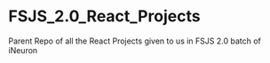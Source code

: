 # FSJS_2.0_React_Projects
Parent Repo of all the React Projects given to us in FSJS 2.0 batch of iNeuron
